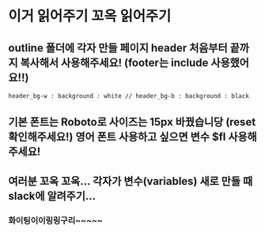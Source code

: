 # 이거 읽어주기 꼬옥 읽어주기

## outline 폴더에 각자 만들 페이지 header 처음부터 끝까지 복사해서 사용해주세요! (footer는 include 사용했어요!!)

`header_bg-w : background : white // header_bg-b : background : black`

## 기본 폰트는 Roboto로 사이즈는 15px 바꿨습니당 (reset 확인해주세요!) 영어 폰트 사용하고 싶으면 변수 $fl 사용해주세요!

## 여러분 꼬옥 꼬옥... 각자가 변수(variables) 새로 만들 때 slack에 알려주기...

### 화이팅이이링링구리~~~~~
